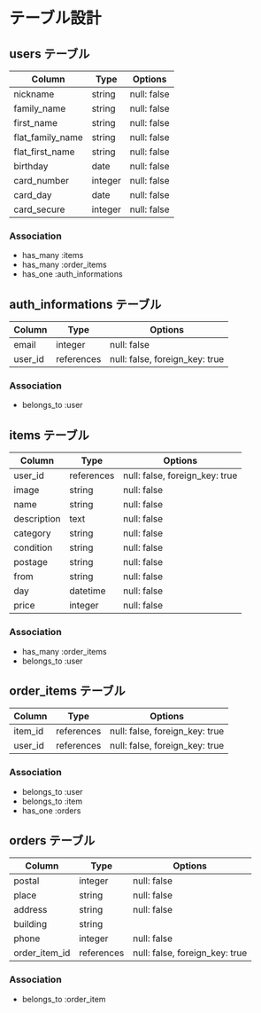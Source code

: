 # テーブル設計

## users テーブル

| Column           | Type     | Options     |
| ---------------- | -------- | ----------- |
| nickname         | string   | null: false |
| family_name      | string   | null: false |
| first_name       | string   | null: false |
| flat_family_name | string   | null: false |
| flat_first_name  | string   | null: false |
| birthday         | date     | null: false |
| card_number      | integer  | null: false |
| card_day         | date     | null: false |
| card_secure      | integer  | null: false |


### Association
- has_many :items
- has_many :order_items
- has_one :auth_informations

## auth_informations テーブル

| Column  | Type       | Options                        |
| ------  | ---------- | ------------------------------ |
| email   | integer    | null: false                    |
| user_id | references | null: false, foreign_key: true |

### Association
- belongs_to :user

## items テーブル

| Column      | Type       | Options                        |
| ----------- | ---------- | ------------------------------ |
| user_id     | references | null: false, foreign_key: true |
| image       | string     |null: false                     |
| name        | string     | null: false                    |
| description | text       | null: false                    |
| category    | string     | null: false                    |
| condition   | string     | null: false                    |
| postage     | string     | null: false                    |
| from        | string     | null: false                    |
| day         | datetime   | null: false                    |
| price       | integer    | null: false                    |

### Association

- has_many :order_items
- belongs_to :user

## order_items テーブル

| Column  | Type       | Options                        |
| ------- | ---------- | ------------------------------ |
| item_id | references | null: false, foreign_key: true |
| user_id | references | null: false, foreign_key: true |

### Association

- belongs_to :user
- belongs_to :item
- has_one :orders

## orders テーブル

| Column        | Type       | Options                        |
| ------------- | ---------- | ------------------------------ |
|postal         | integer    | null: false                    |
| place         | string     | null: false                    |
| address       | string     | null: false                    |
|building       | string     |                                |
| phone         | integer    | null: false                    |
| order_item_id | references | null: false, foreign_key: true |

 ### Association

 - belongs_to :order_item
